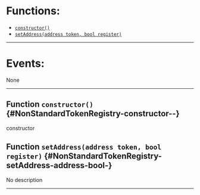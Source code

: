 

# Functions:
- [`constructor()`](#NonStandardTokenRegistry-constructor--)
- [`setAddress(address token, bool register)`](#NonStandardTokenRegistry-setAddress-address-bool-)

---

# Events:
None

---

## Function `constructor()` {#NonStandardTokenRegistry-constructor--}
constructor
## Function `setAddress(address token, bool register)` {#NonStandardTokenRegistry-setAddress-address-bool-}
No description

---

